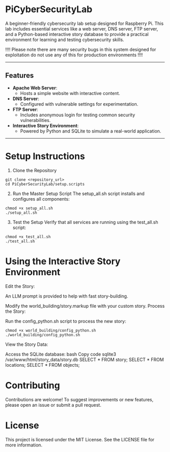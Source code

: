 # **PiCyberSecurityLab**
A beginner-friendly cybersecurity lab setup designed for Raspberry Pi. This lab includes essential services like a web server, DNS server, FTP server, and a Python-based interactive story database to provide a practical environment for learning and testing cybersecurity skills.

!!!! Please note there are many security bugs in this system designed for exploitation do not use any of this for production environments !!!!

---

## **Features**
- **Apache Web Server**:
  - Hosts a simple website with interactive content.
- **DNS Server**:
  - Configured with vulnerable settings for experimentation.
- **FTP Server**:
  - Includes anonymous login for testing common security vulnerabilities.
- **Interactive Story Environment**:
  - Powered by Python and SQLite to simulate a real-world application.

---

# **Setup Instructions**
1. Clone the Repository
```
git clone <repository_url>
cd PiCyberSecurityLab/setup.scripts
```
2. Run the Master Setup Script
The setup_all.sh script installs and configures all components:

```
chmod +x setup_all.sh
./setup_all.sh
```
3. Test the Setup
Verify that all services are running using the test_all.sh script:

```
chmod +x test_all.sh
./test_all.sh
```
# **Using the Interactive Story Environment**
Edit the Story:

An LLM prompt is provided to help with fast story-building.

Modify the world_building/story.markup file with your custom story.
Process the Story:

Run the config_python.sh script to process the new story:
```
chmod +x world_building/config_python.sh
./world_building/config_python.sh
```
View the Story Data:

Access the SQLite database:
bash
Copy code
sqlite3 /var/www/html/story_data/story.db
SELECT * FROM story;
SELECT * FROM locations;
SELECT * FROM objects;
# **Contributing**
Contributions are welcome! To suggest improvements or new features, please open an issue or submit a pull request.

# **License**
This project is licensed under the MIT License. See the LICENSE file for more information.





